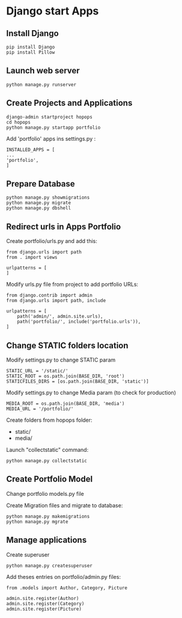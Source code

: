 # Django start Apps

## Install Django

    pip install Django
    pip install Pillow


## Launch web server

    python manage.py runserver


## Create Projects and Applications
    django-admin startproject hopops
    cd hopops
    python manage.py startapp portfolio

Add 'portfolio' apps ins settings.py :

    INSTALLED_APPS = [
    ...
    'portfolio',
    ]    
    
## Prepare Database
    python manage.py showmigrations
    python manage.py migrate
    python manage.py dbshell
  
## Redirect urls in Apps Portfolio

Create portfolio/urls.py and add this:
   
    from django.urls import path
    from . import views

    urlpatterns = [
    ]


Modify urls.py file from project to add portfolio URLs:

    from django.contrib import admin
    from django.urls import path, include

    urlpatterns = [
        path('admin/', admin.site.urls),
        path('portfolio/', include('portfolio.urls')),
    ]

## Change STATIC folders location

Modify settings.py to change STATIC param

    STATIC_URL = '/static/'
    STATIC_ROOT = os.path.join(BASE_DIR, 'root')
    STATICFILES_DIRS = [os.path.join(BASE_DIR, 'static')]

Modify settings.py to change Media param (to check for production)

    MEDIA_ROOT = os.path.join(BASE_DIR, 'media')
    MEDIA_URL = '/portfolio/'

Create folders from hopops folder:

* static/
* media/

Launch "collectstatic" command:

    python manage.py collectstatic

## Create Portfolio Model

Change portfolio models.py file

Create Migration files and migrate to database:

    python manage.py makemigrations
    python manage.py mgrate


## Manage applications

Create superuser

    python manage.py createsuperuser

Add theses entries on portfolio/admin.py files:

    from .models import Author, Category, Picture
    
    admin.site.register(Author)
    admin.site.register(Category)
    admin.site.register(Picture)